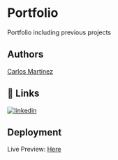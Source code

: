 # Portfolio
Portfolio including previous projects

## Authors

[Carlos Martinez](https://www.github.com/cima9642)


## 🔗 Links

[![linkedin](https://img.shields.io/badge/linkedin-0A66C2?style=for-the-badge&logo=linkedin&logoColor=white)](https://www.linkedin.com/in/carlos-martinez-b66579214/)




## Deployment

Live Preview: [Here](https://portfolio2-0.onrender.com)

